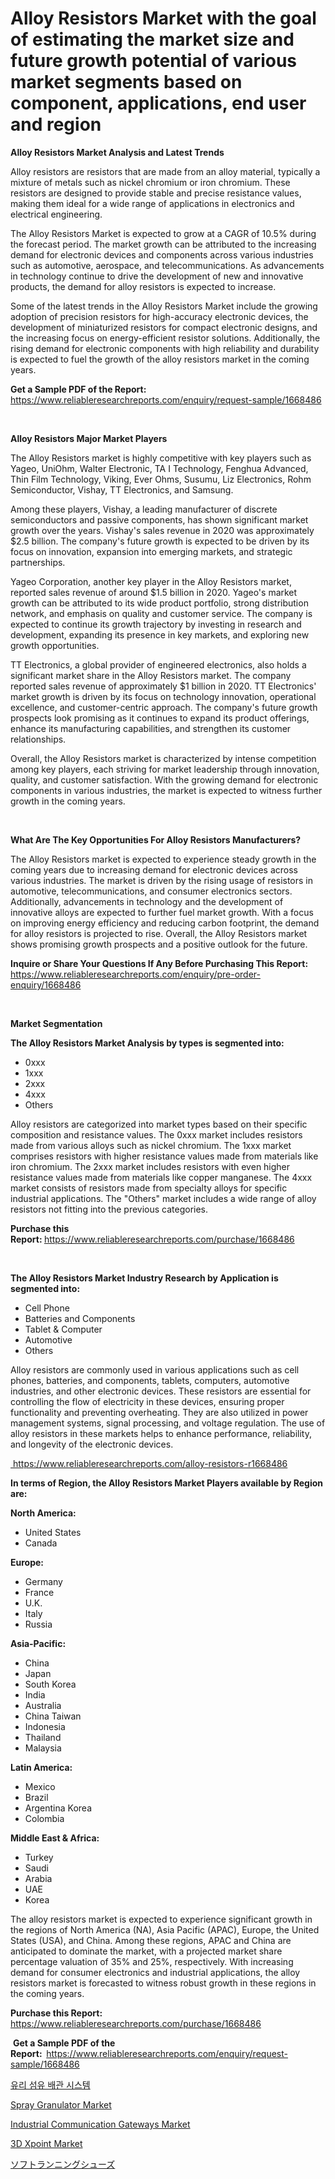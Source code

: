 <p><h1>Alloy Resistors Market with the goal of estimating the market size and future growth potential of various market segments based on component, applications, end user and region</h1></p><p><strong>Alloy Resistors Market Analysis and Latest Trends</strong></p>
<p><p>Alloy resistors are resistors that are made from an alloy material, typically a mixture of metals such as nickel chromium or iron chromium. These resistors are designed to provide stable and precise resistance values, making them ideal for a wide range of applications in electronics and electrical engineering.</p><p>The Alloy Resistors Market is expected to grow at a CAGR of 10.5% during the forecast period. The market growth can be attributed to the increasing demand for electronic devices and components across various industries such as automotive, aerospace, and telecommunications. As advancements in technology continue to drive the development of new and innovative products, the demand for alloy resistors is expected to increase.</p><p>Some of the latest trends in the Alloy Resistors Market include the growing adoption of precision resistors for high-accuracy electronic devices, the development of miniaturized resistors for compact electronic designs, and the increasing focus on energy-efficient resistor solutions. Additionally, the rising demand for electronic components with high reliability and durability is expected to fuel the growth of the alloy resistors market in the coming years.</p></p>
<p><strong>Get a Sample PDF of the Report:&nbsp;</strong> <a href="https://www.reliableresearchreports.com/enquiry/request-sample/1668486">https://www.reliableresearchreports.com/enquiry/request-sample/1668486</a></p>
<p>&nbsp;</p>
<p><strong>Alloy Resistors Major Market Players</strong></p>
<p><p>The Alloy Resistors market is highly competitive with key players such as Yageo, UniOhm, Walter Electronic, TA I Technology, Fenghua Advanced, Thin Film Technology, Viking, Ever Ohms, Susumu, Liz Electronics, Rohm Semiconductor, Vishay, TT Electronics, and Samsung. </p><p>Among these players, Vishay, a leading manufacturer of discrete semiconductors and passive components, has shown significant market growth over the years. Vishay's sales revenue in 2020 was approximately $2.5 billion. The company's future growth is expected to be driven by its focus on innovation, expansion into emerging markets, and strategic partnerships.</p><p>Yageo Corporation, another key player in the Alloy Resistors market, reported sales revenue of around $1.5 billion in 2020. Yageo's market growth can be attributed to its wide product portfolio, strong distribution network, and emphasis on quality and customer service. The company is expected to continue its growth trajectory by investing in research and development, expanding its presence in key markets, and exploring new growth opportunities.</p><p>TT Electronics, a global provider of engineered electronics, also holds a significant market share in the Alloy Resistors market. The company reported sales revenue of approximately $1 billion in 2020. TT Electronics' market growth is driven by its focus on technology innovation, operational excellence, and customer-centric approach. The company's future growth prospects look promising as it continues to expand its product offerings, enhance its manufacturing capabilities, and strengthen its customer relationships. </p><p>Overall, the Alloy Resistors market is characterized by intense competition among key players, each striving for market leadership through innovation, quality, and customer satisfaction. With the growing demand for electronic components in various industries, the market is expected to witness further growth in the coming years.</p></p>
<p>&nbsp;</p>
<p><strong>What Are The Key Opportunities For Alloy Resistors Manufacturers?</strong></p>
<p><p>The Alloy Resistors market is expected to experience steady growth in the coming years due to increasing demand for electronic devices across various industries. The market is driven by the rising usage of resistors in automotive, telecommunications, and consumer electronics sectors. Additionally, advancements in technology and the development of innovative alloys are expected to further fuel market growth. With a focus on improving energy efficiency and reducing carbon footprint, the demand for alloy resistors is projected to rise. Overall, the Alloy Resistors market shows promising growth prospects and a positive outlook for the future.</p></p>
<p><strong>Inquire or Share Your Questions If Any Before Purchasing This Report:</strong> <a href="https://www.reliableresearchreports.com/enquiry/pre-order-enquiry/1668486">https://www.reliableresearchreports.com/enquiry/pre-order-enquiry/1668486</a></p>
<p>&nbsp;</p>
<p><strong>Market Segmentation</strong></p>
<p><strong>The Alloy Resistors Market Analysis by types is segmented into:</strong></p>
<p><ul><li>0xxx</li><li>1xxx</li><li>2xxx</li><li>4xxx</li><li>Others</li></ul></p>
<p><p>Alloy resistors are categorized into market types based on their specific composition and resistance values. The 0xxx market includes resistors made from various alloys such as nickel chromium. The 1xxx market comprises resistors with higher resistance values made from materials like iron chromium. The 2xxx market includes resistors with even higher resistance values made from materials like copper manganese. The 4xxx market consists of resistors made from specialty alloys for specific industrial applications. The "Others" market includes a wide range of alloy resistors not fitting into the previous categories.</p></p>
<p><strong>Purchase this Report:&nbsp;</strong><a href="https://www.reliableresearchreports.com/purchase/1668486">https://www.reliableresearchreports.com/purchase/1668486</a></p>
<p>&nbsp;</p>
<p><strong>The Alloy Resistors Market Industry Research by Application is segmented into:</strong></p>
<p><ul><li>Cell Phone</li><li>Batteries and Components</li><li>Tablet & Computer</li><li>Automotive</li><li>Others</li></ul></p>
<p><p>Alloy resistors are commonly used in various applications such as cell phones, batteries, and components, tablets, computers, automotive industries, and other electronic devices. These resistors are essential for controlling the flow of electricity in these devices, ensuring proper functionality and preventing overheating. They are also utilized in power management systems, signal processing, and voltage regulation. The use of alloy resistors in these markets helps to enhance performance, reliability, and longevity of the electronic devices.</p></p>
<p><a href="https://www.reliableresearchreports.com/alloy-resistors-r1668486">&nbsp;https://www.reliableresearchreports.com/alloy-resistors-r1668486</a></p>
<p><strong>In terms of Region, the Alloy Resistors Market Players available by Region are:</strong></p>
<p>
    <p> <strong> North America: </strong>
        <ul>
            <li>United States</li>
            <li>Canada</li>
        </ul>
        </p> 
    <p> <strong> Europe: </strong>
        <ul>
            <li>Germany</li>
            <li>France</li>
            <li>U.K.</li>
            <li>Italy</li>
            <li>Russia</li>
        </ul>
        </p> 
    <p> <strong> Asia-Pacific: </strong>
        <ul>
            <li>China</li>
            <li>Japan</li>
            <li>South Korea</li>
            <li>India</li>
            <li>Australia</li>
            <li>China Taiwan</li>
            <li>Indonesia</li>
            <li>Thailand</li>
            <li>Malaysia</li>
        </ul>
        </p> 
    <p> <strong> Latin America: </strong>
        <ul>
            <li>Mexico</li>
            <li>Brazil</li>
            <li>Argentina Korea</li>
            <li>Colombia</li>
        </ul>
        </p> 
    <p> <strong> Middle East & Africa: </strong>
        <ul>
            <li>Turkey</li>
            <li>Saudi</li>
            <li>Arabia</li>
            <li>UAE</li>
            <li>Korea</li>
        </ul>
    </p>
    </p>
<p><p>The alloy resistors market is expected to experience significant growth in the regions of North America (NA), Asia Pacific (APAC), Europe, the United States (USA), and China. Among these regions, APAC and China are anticipated to dominate the market, with a projected market share percentage valuation of 35% and 25%, respectively. With increasing demand for consumer electronics and industrial applications, the alloy resistors market is forecasted to witness robust growth in these regions in the coming years.</p></p>
<p><strong>Purchase this Report: </strong><a href="https://www.reliableresearchreports.com/purchase/1668486">https://www.reliableresearchreports.com/purchase/1668486</a></p>
<p>&nbsp;<strong>Get a Sample PDF of the Report:&nbsp;&nbsp;</strong><a href="https://www.reliableresearchreports.com/enquiry/request-sample/1668486">https://www.reliableresearchreports.com/enquiry/request-sample/1668486</a></p>
<p><strong></strong></p>
<p><p><a href="https://github.com/solomonbode85/Market-Research-Report-List-1/blob/main/4579688158769.md">유리 섬유 배관 시스템</a></p><p><a href="https://issuu.com/reportprime-2/docs/spray-granulator-market-size-2030.pptx">Spray Granulator Market</a></p><p><a href="https://github.com/WillieWoodard/Market-Research-Report-List-5/blob/main/industrial-communication-gateways-market.md">Industrial Communication Gateways Market</a></p><p><a href="https://github.com/marloy8/Market-Research-Report-List-5/blob/main/3d-xpoint-market.md">3D Xpoint Market</a></p><p><a href="https://github.com/CarlieShields/Market-Research-Report-List-1/blob/main/1601315149117.md">ソフトランニングシューズ</a></p></p>